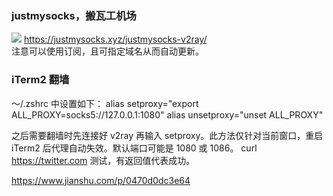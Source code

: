 ### justmysocks，搬瓦工机场

![](img/2022-06-15-18-24-55.png)
https://justmysocks.xyz/justmysocks-v2ray/  
注意可以使用订阅，且可指定域名从而自动更新。

### iTerm2 翻墙

～/.zshrc 中设置如下：
alias setproxy="export ALL_PROXY=socks5://127.0.0.1:1080"
alias unsetproxy="unset ALL_PROXY"

之后需要翻墙时先连接好 v2ray 再输入 setproxy。此方法仅针对当前窗口，重启 iTerm2 后代理自动失效。默认端口可能是 1080 或 1086。
curl https://twitter.com 测试，有返回值代表成功。

https://www.jianshu.com/p/0470d0dc3e64

